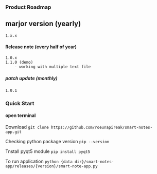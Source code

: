 ### Product Roadmap

## marjor version (yearly)
    1.x.x 
#### Release note (every half of year)
    1.0.x
    1.1.0 (demo) 
        - working with multiple text file
##### patch update (monthly)
    1.0.1


### Quick Start
#### open terminal

Download `git clone https://github.com/roeunapireak/smart-notes-app.git`

Checking python package version `pip --version`

Tnstall pyqt5 module `pip install pyqt5`

To run application `python {data dir}/smart-notes-app/releases/{version}/smart-note-app.py`



